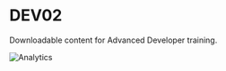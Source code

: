 # DEV02
Downloadable content for Advanced Developer training.

![Analytics](https://kentico-ga-beacon.azurewebsites.net/api/UA-69014260-4/Kentico/Dev02?pixel)

